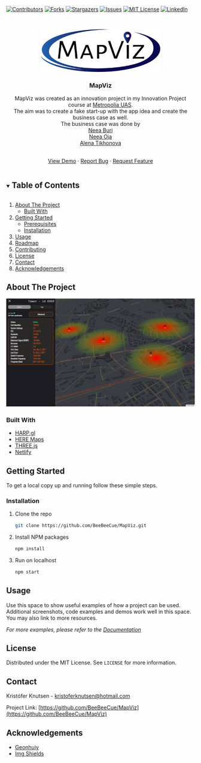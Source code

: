 <!-- PROJECT SHIELDS -->
<!--
*** I'm using markdown "reference style" links for readability.
*** Reference links are enclosed in brackets [ ] instead of parentheses ( ).
*** See the bottom of this document for the declaration of the reference variables
*** for contributors-url, forks-url, etc. This is an optional, concise syntax you may use.
*** https://www.markdownguide.org/basic-syntax/#reference-style-links
-->
[![Contributors][contributors-shield]][contributors-url]
[![Forks][forks-shield]][forks-url]
[![Stargazers][stars-shield]][stars-url]
[![Issues][issues-shield]][issues-url]
[![MIT License][license-shield]][license-url]
[![LinkedIn][linkedin-shield]][linkedin-url]



<!-- PROJECT LOGO -->
<br />
<p align="center">
  <a href="https://github.com/BeeBeeCue/MapViz">
    <img src="images/MapVizLogo.png" alt="Logo" width="320">
  </a>

  <h3 align="center">MapViz</h3>

  <p align="center">
  MapViz was created as an innovation project in my Innovation Project course at <a href="https://metropolia.fi">Metropolia UAS</a>. <br />
  The aim was to create a fake start-up with the app idea and create the business case as well. <br />
  The business case was done by <br />
  <a href="https://www.linkedin.com/in/neea-buri-206a29170/">Neea Buri</a> <br />
  <a href="https://www.linkedin.com/in/neea-oja-0bb82317a/">Neea Oja</a> <br />
  <a href="https://www.linkedin.com/in/alena-tikhonova-9b294b17/">Alena Tikhonova</a> 
  <br />
  <br />
  </p>
  <p align="center">
  <a href="https://github.com/BeeBeeCue/MapViz">View Demo</a>
  ·
  <a href="https://github.com/BeeBeeCue/MapViz/issues">Report Bug</a>
  ·
  <a href="https://github.com/BeeBeeCue/MapViz/issues">Request Feature</a>
  </p>
</p>



<!-- TABLE OF CONTENTS -->
<details open="open">
  <summary><h2 style="display: inline-block">Table of Contents</h2></summary>
  <ol>
    <li>
      <a href="#about-the-project">About The Project</a>
      <ul>
        <li><a href="#built-with">Built With</a></li>
      </ul>
    </li>
    <li>
      <a href="#getting-started">Getting Started</a>
      <ul>
        <li><a href="#prerequisites">Prerequisites</a></li>
        <li><a href="#installation">Installation</a></li>
      </ul>
    </li>
    <li><a href="#usage">Usage</a></li>
    <li><a href="#roadmap">Roadmap</a></li>
    <li><a href="#contributing">Contributing</a></li>
    <li><a href="#license">License</a></li>
    <li><a href="#contact">Contact</a></li>
    <li><a href="#acknowledgements">Acknowledgements</a></li>
  </ol>
</details>



<!-- ABOUT THE PROJECT -->
## About The Project

[![Product Name Screen Shot][product-screenshot]](mapviz.netlify.app)


### Built With

* [HARP.gl](https://www.harp.gl)
* [HERE Maps](https://www.here.com)
* [THREE.js](https://www.threejs.org)
* [Netlify](https://www.netlify.com)



<!-- GETTING STARTED -->
## Getting Started

To get a local copy up and running follow these simple steps.


### Installation

1. Clone the repo
   ```sh
   git clone https://github.com/BeeBeeCue/MapViz.git
   ```
2. Install NPM packages
   ```sh
   npm install
   ```
3. Run on localhost
   ```sh
   npm start
   ```



<!-- USAGE EXAMPLES -->
## Usage

Use this space to show useful examples of how a project can be used. Additional screenshots, code examples and demos work well in this space. You may also link to more resources.

_For more examples, please refer to the [Documentation](https://example.com)_




<!-- LICENSE -->
## License

Distributed under the MIT License. See `LICENSE` for more information.



<!-- CONTACT -->
## Contact

Kristófer Knutsen - kristoferknutsen@hotmail.com

Project Link: [https://github.com/BeeBeeCue/MapViz](https://github.com/BeeBeeCue/MapViz)



<!-- ACKNOWLEDGEMENTS -->
## Acknowledgements

* [Geonhuiy](https://github.com/geonhuiy)
* [Img Shields](https://shields.io)






<!-- MARKDOWN LINKS & IMAGES -->
<!-- https://www.markdownguide.org/basic-syntax/#reference-style-links -->
[contributors-shield]: https://img.shields.io/github/contributors/BeeBeeCue/MapViz.svg?style=for-the-badge
[contributors-url]: https://github.com/BeeBeeCue/MapViz/graphs/contributors
[forks-shield]: https://img.shields.io/github/forks/BeeBeeCue/MapViz.svg?style=for-the-badge
[forks-url]: https://github.com/BeeBeeCue/MapViz/network/members
[stars-shield]: https://img.shields.io/github/stars/BeeBeeCue/MapViz.svg?style=for-the-badge
[stars-url]: https://github.com/BeeBeeCue/MapViz/stargazers
[issues-shield]: https://img.shields.io/github/issues/BeeBeeCue/MapViz.svg?style=for-the-badge
[issues-url]: https://github.com/BeeBeeCue/MapViz/issues
[license-shield]: https://img.shields.io/github/license/BeeBeeCue/MapViz?style=for-the-badge
[license-url]: https://github.com/BeeBeeCue/MapViz/blob/master/LICENSE.txt
[linkedin-shield]: https://img.shields.io/badge/-LinkedIn-black.svg?style=for-the-badge&logo=linkedin&colorB=555
[linkedin-url]: https://linkedin.com/in/k-knutsen
[product-screenshot]: images/MapViz.png
